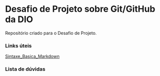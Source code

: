 # Desafio de Projeto sobre Git/GitHub da DIO
Repositório criado para o Desafio de Projeto.

### Links úteis
[Sintaxe_Basica_Markdown](https://www.markdownguide.org/basic-syntax/)

### Lista de dúvidas
